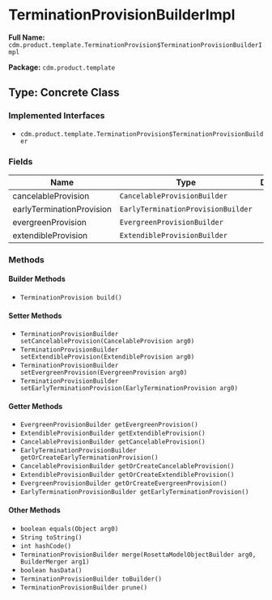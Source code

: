 # TerminationProvisionBuilderImpl

**Full Name:** `cdm.product.template.TerminationProvision$TerminationProvisionBuilderImpl`

**Package:** `cdm.product.template`

## Type: Concrete Class

### Implemented Interfaces

- `cdm.product.template.TerminationProvision$TerminationProvisionBuilder`

### Fields

| Name | Type | Description |
|------|------|-------------|
| cancelableProvision | `CancelableProvisionBuilder` |  |
| earlyTerminationProvision | `EarlyTerminationProvisionBuilder` |  |
| evergreenProvision | `EvergreenProvisionBuilder` |  |
| extendibleProvision | `ExtendibleProvisionBuilder` |  |

### Methods

#### Builder Methods

- `TerminationProvision build()`

#### Setter Methods

- `TerminationProvisionBuilder setCancelableProvision(CancelableProvision arg0)`
- `TerminationProvisionBuilder setExtendibleProvision(ExtendibleProvision arg0)`
- `TerminationProvisionBuilder setEvergreenProvision(EvergreenProvision arg0)`
- `TerminationProvisionBuilder setEarlyTerminationProvision(EarlyTerminationProvision arg0)`

#### Getter Methods

- `EvergreenProvisionBuilder getEvergreenProvision()`
- `ExtendibleProvisionBuilder getExtendibleProvision()`
- `CancelableProvisionBuilder getCancelableProvision()`
- `EarlyTerminationProvisionBuilder getOrCreateEarlyTerminationProvision()`
- `CancelableProvisionBuilder getOrCreateCancelableProvision()`
- `ExtendibleProvisionBuilder getOrCreateExtendibleProvision()`
- `EvergreenProvisionBuilder getOrCreateEvergreenProvision()`
- `EarlyTerminationProvisionBuilder getEarlyTerminationProvision()`

#### Other Methods

- `boolean equals(Object arg0)`
- `String toString()`
- `int hashCode()`
- `TerminationProvisionBuilder merge(RosettaModelObjectBuilder arg0, BuilderMerger arg1)`
- `boolean hasData()`
- `TerminationProvisionBuilder toBuilder()`
- `TerminationProvisionBuilder prune()`

